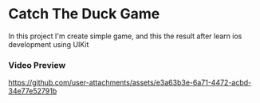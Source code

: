 # Catch The Duck Game
In this project I'm create simple game, and this the result after learn ios development using UIKit


### Video Preview

https://github.com/user-attachments/assets/e3a63b3e-6a71-4472-acbd-34e77e52791b

